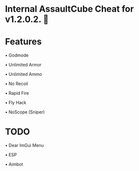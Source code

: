 # Internal AssaultCube Cheat for v1.2.0.2. 🦈 

# Features

• Godmode

• Unlimited Armor

• Unlimited Ammo

• No Recoil

• Rapid Fire

• Fly Hack

• NoScope (Sniper)

# TODO

• Dear ImGui Menu

• ESP

• Aimbot
